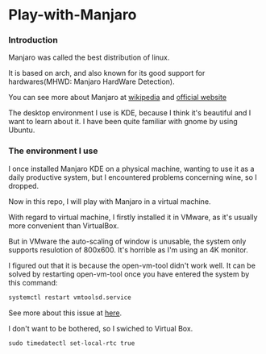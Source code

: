 # Play-with-Manjaro

### Introduction
Manjaro was called the best distribution of linux. 

It is based on arch, and also known for its good support for hardwares(MHWD: Manjaro HardWare Detection).

You can see more about Manjaro at [wikipedia](https://en.wikipedia.org/wiki/Manjaro) and [official website](https://manjaro.org/)

The desktop environment I use is KDE, because I think it's beautiful and I want to learn about it. I have been quite familiar with gnome by using Ubuntu.

### The environment I use
I once installed Manjaro KDE on a physical machine, wanting to use it as a daily productive system, but I encountered problems concerning wine, so I dropped.

Now in this repo, I will play with Manjaro in a virtual machine.

With regard to virtual machine, I firstly installed it in VMware, as it's usually more convenient than VirtualBox.

But in VMware the auto-scaling of window is unusable, the system only supports resulotion of 800x600. It's horrible as I'm using an 4K monitor.

I figured out that it is because the open-vm-tool didn't work well. It can be solved by restarting open-vm-tool once you have entered the system by this command:
```bash
systemctl restart vmtoolsd.service
```
See more about this issue at [here](https://tieba.baidu.com/p/6067387264?traceid=&red_tag=3512017473).

I don't want to be bothered, so I swiched to Virtual Box.

`sudo timedatectl set-local-rtc true`

